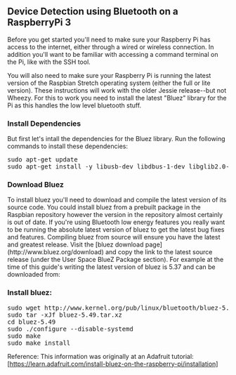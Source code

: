 <h2>Device Detection using Bluetooth on a RaspberryPi 3</h2>
Before you get started you'll need to make sure your Raspberry Pi has access to the internet, either through a wired or wireless connection.  In addition you'll want to be familiar with accessing a command terminal on the Pi, like with the SSH tool.

You will also need to make sure your Raspberry Pi is running the latest version of the Raspbian Stretch operating system (either the full or lite version).  These instructions will work with the older Jessie release--but not Wheezy.
For this to work you need to install the latest "Bluez" library for the Pi as this handles the low level bluetooth stuff.

<h3>Install Dependencies</h3>
But first let's intall the dependencies for the Bluez library. Run the following commands to install these dependencies:
<pre>
sudo apt-get update
sudo apt-get install -y libusb-dev libdbus-1-dev libglib2.0-dev libudev-dev libical-dev libreadline-dev
</pre>

<h3>Download Bluez</h3>
To install bluez you'll need to download and compile the latest version of its source code.  You could install bluez from a prebuilt package in the Raspbian repository however the version in the repository almost certainly is out of date.  If you're using Bluetooth low energy features you really want to be running the absolute latest version of bluez to get the latest bug fixes and features.  Compiling bluez from source will ensure you have the latest and greatest release.
Visit the [bluez download page](http://www.bluez.org/download) and copy the link to the latest source release (under the User Space BlueZ Package section).  For example at the time of this guide's writing the latest version of bluez is 5.37 and can be downloaded from: 


<h3>Install bluez:</h3>

<pre>
sudo wget http://www.kernel.org/pub/linux/bluetooth/bluez-5.41.tar.xz
sudo tar -xJf bluez-5.49.tar.xz
cd bluez-5.49
sudo ./configure --disable-systemd 
sudo make 
sudo make install
</pre>

Reference:
This information was originally at an Adafruit tutorial:
[https://learn.adafruit.com/install-bluez-on-the-raspberry-pi/installation]
